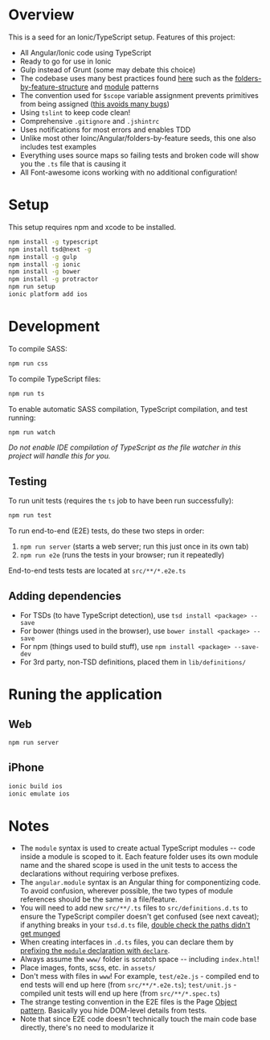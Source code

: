 Overview
========

This is a seed for an Ionic/TypeScript setup. Features of this project:

* All Angular/Ionic code using TypeScript
* Ready to go for use in Ionic
* Gulp instead of Grunt (some may debate this choice)
* The codebase uses many best practices found [here](https://github.com/johnpapa/angularjs-styleguide) such as the [folders-by-feature-structure](https://github.com/johnpapa/angularjs-styleguide#folders-by-feature-structure) and [module](https://github.com/johnpapa/angularjs-styleguide#many-small-self-contained-modules) patterns
* The convention used for `$scope` variable assignment prevents primitives from being assigned ([this avoids many bugs](http://zcourts.com/2013/05/31/angularjs-if-you-dont-have-a-dot-youre-doing-it-wrong/))
* Using `tslint` to keep code clean!
* Comprehensive `.gitignore` and `.jshintrc`
* Uses notifications for most errors and enables TDD
* Unlike most other Ioinc/Angular/folders-by-feature seeds, this one also includes test examples
* Everything uses source maps so failing tests and broken code will show you the `.ts` file that is causing it
* All Font-awesome icons working with no additional configuration!

Setup
=====

This setup requires npm and xcode to be installed.

```bash
npm install -g typescript
npm install tsd@next -g
npm install -g gulp
npm install -g ionic
npm install -g bower
npm install -g protractor
npm run setup
ionic platform add ios
```

Development
===========

To compile SASS:

```bash
npm run css
```

To compile TypeScript files:

```bash
npm run ts
```

To enable automatic SASS compilation, TypeScript compilation, and test running:

```bash
npm run watch
```

*Do not enable IDE compilation of TypeScript as the file watcher in this project will handle this for you.*

Testing
-------

To run unit tests (requires the `ts` job to have been run successfully):

```bash
npm run test
```

To run end-to-end (E2E) tests, do these two steps in order:

1. `npm run server` (starts a web server; run this just once in its own tab)
2. `npm run e2e` (runs the tests in your browser; run it repeatedly)

End-to-end tests tests are located at `src/**/*.e2e.ts`

Adding dependencies
-----------------------

* For TSDs (to have TypeScript detection), use `tsd install <package> --save`
* For bower (things used in the browser), use `bower install <package> --save`
* For npm (things used to build stuff), use `npm install <package> --save-dev`
* For 3rd party, non-TSD definitions, placed them in `lib/definitions/`

Runing the application
======================

Web
---

```bash
npm run server
```

iPhone
------

```bash
ionic build ios
ionic emulate ios
```

Notes
=====

* The `module` syntax is used to create actual TypeScript modules -- code inside a module is scoped to it. Each feature folder uses its own module name and the shared scope is used in the unit tests to access the declarations without requiring verbose prefixes.
* The `angular.module` syntax is an Angular thing for componentizing code. To avoid confusion, wherever possible, the two types of module references should be the same in a file/feature.
* You will need to add new `src/**/.ts` files to `src/definitions.d.ts` to ensure the TypeScript compiler doesn't get confused (see next caveat); if anything breaks in your `tsd.d.ts` file, [double check the paths didn't get munged](https://github.com/DefinitelyTyped/tsd/issues/112)
* When creating interfaces in `.d.ts` files, you can declare them by [prefixing the `module` declaration with `declare`](http://stackoverflow.com/questions/17635033/error-ts1046-declare-modifier-required-for-top-level-element).
* Always assume the `www/` folder is scratch space -- including `index.html`!
* Place images, fonts, scss, etc. in `assets/`
* Don't mess with files in `www`! For example, `test/e2e.js` - compiled end to end tests will end up here (from `src/**/*.e2e.ts`); `test/unit.js` - compiled unit tests will end up here (from `src/**/*.spec.ts`)
* The strange testing convention in the E2E files is the Page [Object pattern](https://code.google.com/p/selenium/wiki/PageObjects). Basically you hide DOM-level details from tests.
* Note that since E2E code doesn't technically touch the main code base directly, there's no need to modularize it



